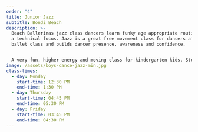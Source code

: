```yaml
---
order: "4"
title: Junior Jazz
subtitle: Bondi Beach
description: >-
  Beach Ballerinas jazz class dancers learn funky age appropriate routines with
  a technical focus. Jazz is a great free movement class for dancers after a
  ballet class and builds dancer presence, awareness and confidence. 


  A very fun, higher energy and moving class for kindergarten kids. Students will also learn a progression from the 3 & 4 year olds program, and also start to technically dance. Strength and stretching exercises are formally introduced in this level which assists with childrens posture and dance technique.
image: /assets/boys-dance-jazz-min.jpg
class-times:
  - day: Monday
    start-time: 12:30 PM
    end-time: 1:30 PM
  - day: Thursday
    start-time: 04:45 PM
    end-time: 05:30 PM
  - day: Friday
    start-time: 03:45 PM
    end-time: 04:30 PM
---
```

